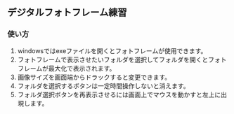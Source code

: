 ## デジタルフォトフレーム練習

### 使い方
1. windowsではexeファイルを開くとフォトフレームが使用できます。
2. フォトフレームで表示させたいフォルダを選択してフォルダを開くとフォトフレームが最大化で表示されます。
3. 画像サイズを画面端からドラックすると変更できます。
4. フォルダを選択するボタンは一定時間操作しないと消えます。
5. フォルダ選択ボタンを再表示させるには画面上でマウスを動かすと左上に出現します。
